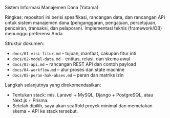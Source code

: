 Sistem Informasi Manajemen Dana (Yatama)

Ringkas: repositori ini berisi spesifikasi, rancangan data, dan rancangan API untuk sistem manajemen dana (penganggaran, pengajuan, persetujuan, pencairan, transaksi, dan pelaporan). Implementasi teknis (framework/DB) menunggu preferensi Anda.

Struktur dokumen:
- `docs/01-visi-fitur.md` – tujuan, manfaat, cakupan fitur inti
- `docs/02-model-data.md` – entitas, relasi, dan skema awal
- `docs/03-api.md` – rancangan REST API dan contoh payload
- `docs/04-workflow.md` – alur proses dan state machine
- `docs/05-peran-hak-akses.md` – peran dan matriks izin

Langkah selanjutnya yang direkomendasikan:
- Tentukan stack: mis. Laravel + MySQL, Django + PostgreSQL, atau Next.js + Prisma.
- Setelah dipilih, saya akan scaffold proyek minimal dan memetakan skema + API ke stack tersebut.


